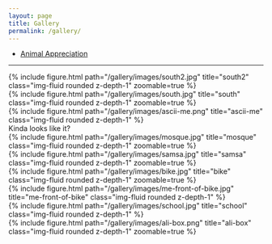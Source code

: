 ```yaml
---
layout: page
title: Gallery
permalink: /gallery/
---
```


- [Animal Appreciation](/gallery/animal-appreciation)

---

<div class="row">
    <div class="col-sm-5 mt-3 mt-md-0">
        {% include figure.html path="/gallery/images/south2.jpg" title="south2" class="img-fluid rounded z-depth-1" zoomable=true %}
    </div>
    <div class="col-sm mt-3 mt-md-0">
        {% include figure.html path="/gallery/images/south.jpg" title="south" class="img-fluid rounded z-depth-1" zoomable=true %}
    </div>
</div>

<div class="row justify-content-center">
    <div class="col-sm mt-3 mt-md-0">
        {% include figure.html path="/gallery/images/ascii-me.png" title="ascii-me" class="img-fluid rounded z-depth-1" %}
        <div class="caption">
            Kinda looks like it?
        </div>
    </div>
    <div class="col-sm mt-3 mt-md-0">
        {% include figure.html path="/gallery/images/mosque.jpg" title="mosque" class="img-fluid rounded z-depth-1" zoomable=true %}
    </div>
    <div class="col-sm mt-3 mt-md-0">
        {% include figure.html path="/gallery/images/samsa.jpg" title="samsa" class="img-fluid rounded z-depth-1" zoomable=true %}
    </div>
</div>

<div class="row">
    <div class="col-sm mt-3 mt-md-0">
        {% include figure.html path="/gallery/images/bike.jpg" title="bike" class="img-fluid rounded z-depth-1" zoomable=true %}
    </div>
</div>

<div class="row mt-3">
    <div class="col-sm mt-3 mt-md-0">
        {% include figure.html path="/gallery/images/me-front-of-bike.jpg" title="me-front-of-bike" class="img-fluid rounded z-depth-1" %}
    </div>
    <div class="col-sm-5 mt-3 mt-md-0">
        {% include figure.html path="/gallery/images/school.jpg" title="school" class="img-fluid rounded z-depth-1" %}
    </div>
</div>

<div class="row">
    <div class="col-sm-8 mt-3 mt-md-0">
        {% include figure.html path="/gallery/images/ali-box.png" title="ali-box" class="img-fluid rounded z-depth-1" zoomable=true %}
    </div>
</div>

